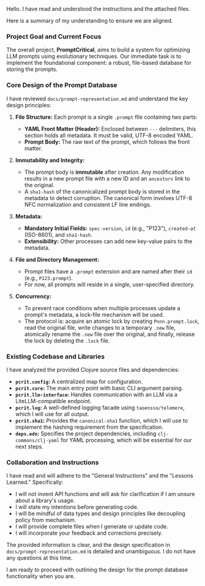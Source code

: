 Hello. I have read and understood the instructions and the attached files.

Here is a summary of my understanding to ensure we are aligned.

### Project Goal and Current Focus

The overall project, **PromptCritical**, aims to build a system for optimizing LLM prompts using evolutionary techniques. Our immediate task is to implement the foundational component: a robust, file-based database for storing the prompts.

### Core Design of the Prompt Database

I have reviewed `docs/prompt-representation.md` and understand the key design principles:

1.  **File Structure:** Each prompt is a single `.prompt` file containing two parts:
    *   **YAML Front Matter (Header):** Enclosed between `---` delimiters, this section holds all metadata. It must be valid, UTF-8 encoded YAML.
    *   **Prompt Body:** The raw text of the prompt, which follows the front matter.

2.  **Immutability and Integrity:**
    *   The prompt body is **immutable** after creation. Any modification results in a new prompt file with a new ID and an `ancestors` link to the original.
    *   A `sha1-hash` of the canonicalized prompt body is stored in the metadata to detect corruption. The canonical form involves UTF-8 NFC normalization and consistent LF line endings.

3.  **Metadata:**
    *   **Mandatory Initial Fields:** `spec-version`, `id` (e.g., "P123"), `created-at` (ISO-8601), and `sha1-hash`.
    *   **Extensibility:** Other processes can add new key-value pairs to the metadata.

4.  **File and Directory Management:**
    *   Prompt files have a `.prompt` extension and are named after their `id` (e.g., `P123.prompt`).
    *   For now, all prompts will reside in a single, user-specified directory.

5.  **Concurrency:**
    *   To prevent race conditions when multiple processes update a prompt's metadata, a lock-file mechanism will be used.
    *   The protocol is: acquire an atomic lock by creating `Pnnn.prompt.lock`, read the original file, write changes to a temporary `.new` file, atomically rename the `.new` file over the original, and finally, release the lock by deleting the `.lock` file.

### Existing Codebase and Libraries

I have analyzed the provided Clojure source files and dependencies:

*   **`pcrit.config`:** A centralized map for configuration.
*   **`pcrit.core`:** The main entry point with basic CLI argument parsing.
*   **`pcrit.llm-interface`:** Handles communication with an LLM via a LiteLLM-compatible endpoint.
*   **`pcrit.log`:** A well-defined logging facade using `taoensso/telemere`, which I will use for all output.
*   **`pcrit.sha1`:** Provides the `canonical-sha1` function, which I will use to implement the hashing requirement from the specification.
*   **`deps.edn`:** Specifies the project dependencies, including `clj-commons/clj-yaml` for YAML processing, which will be essential for our next steps.

### Collaboration and Instructions

I have read and will adhere to the "General Instructions" and the "Lessons Learned." Specifically:

*   I will not invent API functions and will ask for clarification if I am unsure about a library's usage.
*   I will state my intentions before generating code.
*   I will be mindful of data types and design principles like decoupling policy from mechanism.
*   I will provide complete files when I generate or update code.
*   I will incorporate your feedback and corrections precisely.

The provided information is clear, and the design specification in `docs/prompt-representation.md` is detailed and unambiguous. I do not have any questions at this time.

I am ready to proceed with outlining the design for the prompt database functionality when you are.
